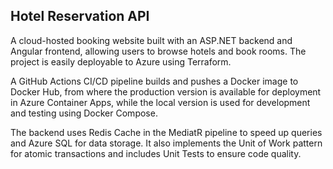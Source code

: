 <h2>Hotel Reservation API</h2>
<p>A cloud-hosted booking website built with an ASP.NET backend and Angular frontend, allowing users to browse hotels and book rooms. The project is easily deployable to Azure using Terraform.

A GitHub Actions CI/CD pipeline builds and pushes a Docker image to Docker Hub, from where the production version is available for deployment in Azure Container Apps, while the local version is used for development and testing using Docker Compose.

The backend uses Redis Cache in the MediatR pipeline to speed up queries and Azure SQL for data storage. It also implements the Unit of Work pattern for atomic transactions and includes Unit Tests to ensure code quality.<p>
